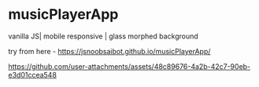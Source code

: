 # musicPlayerApp

vanilla JS| mobile responsive | glass morphed background 

try from here - https://jsnoobsaibot.github.io/musicPlayerApp/



https://github.com/user-attachments/assets/48c89676-4a2b-42c7-90eb-e3d01ccea548

